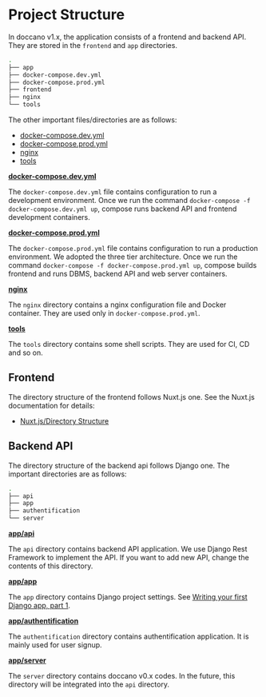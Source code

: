 # Project Structure

In doccano v1.x, the application consists of a frontend and backend API. They are stored in the `frontend` and `app` directories.

```bash
.
├── app
├── docker-compose.dev.yml
├── docker-compose.prod.yml
├── frontend
├── nginx
└── tools
```

The other important files/directories are as follows:

- [docker-compose.dev.yml](https://github.com/doccano/doccano/blob/master/docker-compose.dev.yml)
- [docker-compose.prod.yml](https://github.com/doccano/doccano/blob/master/docker-compose.prod.yml)
- [nginx](https://github.com/doccano/doccano/tree/master/nginx)
- [tools](https://github.com/doccano/doccano/tree/master/tools)

**[docker-compose.dev.yml](https://github.com/doccano/doccano/blob/master/docker-compose.dev.yml)**

The `docker-compose.dev.yml` file contains configuration to run a development environment. Once we run the command `docker-compose -f docker-compose.dev.yml up`, compose runs backend API and frontend development containers.

**[docker-compose.prod.yml](https://github.com/doccano/doccano/blob/master/docker-compose.prod.yml)**

The `docker-compose.prod.yml` file contains configuration to run a production environment. We adopted the three tier architecture. Once we run the command `docker-compose -f docker-compose.prod.yml up`, compose builds frontend and runs DBMS, backend API and web server containers.

**[nginx](https://github.com/doccano/doccano/tree/master/nginx)**

The `nginx` directory contains a nginx configuration file and Docker container. They are used only in `docker-compose.prod.yml`.

**[tools](https://github.com/doccano/doccano/tree/master/tools)**

The `tools` directory contains some shell scripts. They are used for CI, CD and so on.

## Frontend

The directory structure of the frontend follows Nuxt.js one. See the Nuxt.js documentation for details:

- [Nuxt.js/Directory Structure](https://nuxtjs.org/guide/directory-structure/)


## Backend API

The directory structure of the backend api follows Django one. The important directories are as follows:

```bash
.
├── api
├── app
├── authentification
└── server
```

**[app/api](https://github.com/doccano/doccano/tree/master/app/api)**

The `api` directory contains backend API application. We use Django Rest Framework to implement the API. If you want to add new API, change the contents of this directory.

**[app/app](https://github.com/doccano/doccano/tree/master/app/app)**

The `app` directory contains Django project settings. See [Writing your first Django app, part 1](https://docs.djangoproject.com/en/3.0/intro/tutorial01/#creating-a-project).

**[app/authentification](https://github.com/doccano/doccano/tree/master/app/authentification)**

The `authentification` directory contains authentification application. It is mainly used for user signup.

**[app/server](https://github.com/doccano/doccano/tree/master/app/server)**

The `server` directory contains doccano v0.x codes. In the future, this directory will be integrated into the `api` directory.

